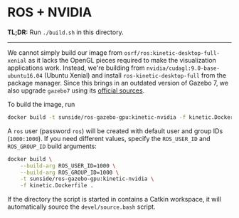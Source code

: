 # ROS + NVIDIA

**TL;DR:** Run `./build.sh` in this directory.

---

We cannot simply build our image from `osrf/ros:kinetic-desktop-full-xenial` as it lacks
the OpenGL pieces required to make the visualization applications work. Instead, we're building
from `nvidia/cudagl:9.0-base-ubuntu16.04` (Ubuntu Xenial) and install `ros-kinetic-desktop-full`
from the package manager. Since this brings in an outdated version of Gazebo 7, we also
upgrade `gazebo7` using its [official sources](http://gazebosim.org/tutorials?cat=install&tut=install_ubuntu&ver=7.0).

To build the image, run

```bash
docker build -t sunside/ros-gazebo-gpu:kinetic-nvidia -f kinetic.Dockerfile .
```

A `ros` user (password `ros`) will be created with default user and group IDs (`1000:1000`). If you need
different values, specify the `ROS_USER_ID` and `ROS_GROUP_ID` build arguments:

```bash
docker build \
    --build-arg ROS_USER_ID=1000 \
    --build-arg ROS_GROUP_ID=1000 \
    -t sunside/ros-gazebo-gpu:kinetic-nvidia \
    -f kinetic.Dockerfile .
```

If the directory the script is started in contains a Catkin workspace, it will automatically
source the `devel/source.bash` script.
